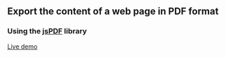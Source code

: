 <h2>Export the content of a web page in PDF format</h2>

<h3>
  Using the <a href="https://github.com/MrRio/jsPDF">jsPDF</a> library
</h3>

<a href="https://argenisosorio.github.io/export_html_to_pdf/">Live demo</a>
